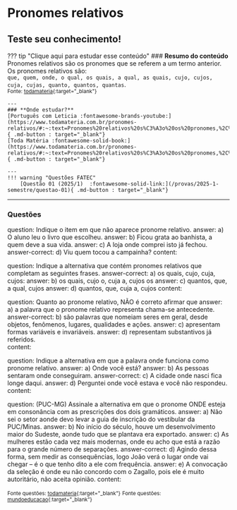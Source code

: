 # **Pronomes relativos**
## **Teste seu conhecimento!**

??? tip "Clique aqui para estudar esse conteúdo"
    ### **Resumo do conteúdo**
    Pronomes relativos são os pronomes que se referem a um termo anterior.
    Os pronomes relativos são:  
    `que, quem, onde, o qual, os quais, a qual, as quais, cujo, cujos, cuja, cujas, quanto, quantos, quantas`.  
    <small>Fonte: [todamateria](https://www.todamateria.com.br/pronomes-relativos/#:~:text=Pronomes%20relativos%20s%C3%A3o%20os%20pronomes,%2C%20quanto%2C%20quantos%2C%20quantas){:target="_blank"}</small>

    ---
    ### **Onde estudar?**    
    [Português com Leticia :fontawesome-brands-youtube:](https://www.todamateria.com.br/pronomes-relativos/#:~:text=Pronomes%20relativos%20s%C3%A3o%20os%20pronomes,%2C%20quanto%2C%20quantos%2C%20quantas){ .md-button : target="_blank"}
    [Toda Matéria :fontawesome-solid-book:](https://www.todamateria.com.br/pronomes-relativos/#:~:text=Pronomes%20relativos%20s%C3%A3o%20os%20pronomes,%2C%20quanto%2C%20quantos%2C%20quantas){ .md-button : target="_blank"}

    ---
    !!! warning "Questões FATEC"
        [Questão 01 (2025/1)  :fontawesome-solid-link:](/provas/2025-1-semestre/questao-01){ .md-button : target="_blank"}

---
### **Questões**
<?quiz?>
question: Indique o item em que não aparece pronome relativo. 
answer: a) O aluno leu o livro que escolheu. 
answer: b) Ficou grata ao banhista, a quem deve a sua vida. 
answer: c) A loja onde comprei isto já fechou.
answer-correct: d) Viu quem tocou a campainha?
content:
<?/quiz?> 


<?quiz?>
question: Indique a alternativa que contém pronomes relativos que completam as seguintes frases. 
answer-correct: a) os quais, cujo, cuja, cujos:
answer: b) os quais, cujo o, cuja a, cujos os 
answer: c) quantos, que, a qual, cujos 
answer: d) quantos, que, cuja a, cujos 
content:
<?/quiz?> 


<?quiz?>
question: Quanto ao pronome relativo, NÃO é correto afirmar que 
answer: a) a palavra que o pronome relativo representa chama-se antecedente. 
answer-correct: b) são palavras que nomeiam seres em geral, desde objetos, fenômenos, lugares, qualidades e ações. 
answer: c) apresentam formas variáveis e invariáveis. 
answer: d) representam substantivos já referidos.  
content:
<?/quiz?>


<?quiz?>
question: Indique a alternativa em que a palavra onde funciona como pronome relativo. 
answer: a) Onde você está? 
answer: b) As pessoas sentaram onde conseguiram. 
answer-correct: c) A cidade onde nasci fica longe daqui. 
answer: d) Perguntei onde você estava e você não respondeu.
content:
<?/quiz?> 

<?quiz?>
question: (PUC-MG) Assinale a alternativa em que o pronome ONDE esteja em consonância com as prescrições dos dois gramáticos. 
answer: a) Não sei o setor aonde devo levar a guia de inscrição do vestibular da PUC/Minas. 
answer: b) No início do século, houve um desenvolvimento maior do Sudeste, aonde tudo que se plantava era exportado. 
answer: c) As mulheres estão cada vez mais modernas, onde eu acho que está a razão para o grande número de separações. 
answer-correct: d) Agindo dessa forma, sem medir as consequências, logo João verá o lugar onde vai chegar – é o que tenho dito a ele com frequência. 
answer: e) A convocação da seleção é onde eu não concordo com o Zagallo, pois ele é muito autoritário, não aceita opinião. 
content:
<?/quiz?>

<small>Fonte questões: [todamateria](https://www.todamateria.com.br/exercicios-de-pronome-relativos/){:target="_blank"}</small>
<small>Fonte questões: [mundoeducacao](https://exercicios.mundoeducacao.uol.com.br/exercicios-gramatica/exercicios-sobre-pronome-relativo.htm/){:target="_blank"}</small>
